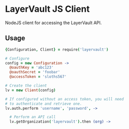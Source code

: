 # LayerVault JS Client

NodeJS client for accessing the LayerVault API.

## Usage

``` coffeescript
{Configuration, Client} = require('layervault')

# Configure
config = new Configuration ->
  @oauthKey = 'abc123'
  @oauthSecret = 'foobar'
  @accessToken = 'sloths567'

# Create the client
lv = new Client(config)

# If configured without an access token, you will need
# to authenticate and retrieve one.
lv.auth.perform 'username', 'password', ->

  # Perform an API call
  lv.getOrganization('layervault').then (org) ->
